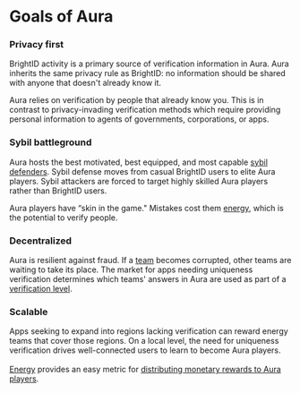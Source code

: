 # Goals of Aura

### Privacy first

BrightID activity is a primary source of verification information in Aura. Aura inherits the same privacy rule as BrightID: no information should be shared with anyone that doesn't already know it.

Aura relies on verification by people that already know you. This is in contrast to privacy-invading verification methods which require providing personal information to agents of governments, corporations, or apps.

### Sybil battleground

Aura hosts the best motivated, best equipped, and most capable [sybil defenders](https://en.wikipedia.org/wiki/Sybil\_attack). Sybil defense moves from casual BrightID users to elite Aura players. Sybil attackers are forced to target highly skilled Aura players rather than BrightID users.

Aura players have “skin in the game."  Mistakes cost them [energy](broken-reference), which is the potential to verify people.

### Decentralized

Aura is resilient against fraud. If a [team](teams.md) becomes corrupted, other teams are waiting to take its place. The market for apps needing uniqueness verification determines which teams' answers in Aura are used as part of a [verification level](broken-reference).

### Scalable

Apps seeking to expand into regions lacking verification can reward energy teams that cover those regions. On a local level, the need for uniqueness verification drives well-connected users to learn to become Aura players.\
\
[Energy](teams.md#rewarding-aura-players) provides an easy metric for [distributing monetary rewards to Aura players](teams.md#rewarding-aura-players).
